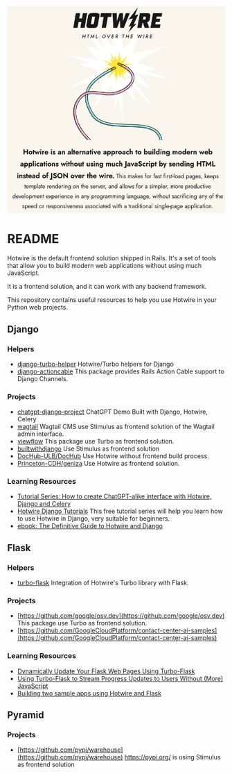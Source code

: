 ![](./misc/hotwire.png)

# README

Hotwire is the default frontend solution shipped in Rails. It's a set of tools that allow you to build modern web applications without using much JavaScript.

It is a frontend solution, and it can work with any backend framework.

This repository contains useful resources to help you use Hotwire in your Python web projects.

## Django

### Helpers

* [django-turbo-helper](https://github.com/rails-inspire-django/django-turbo-helper) Hotwire/Turbo helpers for Django
* [django-actioncable](https://github.com/rails-inspire-django/django-actioncable) This package provides Rails Action Cable support to Django Channels.

### Projects

* [chatgpt-django-project](https://github.com/rails-inspire-django/chatgpt-django-project) ChatGPT Demo Built with Django, Hotwire, Celery
* [wagtail](https://github.com/wagtail/wagtail) Wagtail CMS use Stimulus as frontend solution of the Wagtail admin interface.
* [viewflow](https://github.com/viewflow/viewflow) This package use Turbo as frontend solution.
* [builtwithdjango](https://github.com/builtwithdjango/builtwithdjango) Use Stimulus as frontend solution
* [DocHub-ULB/DocHub](https://github.com/DocHub-ULB/DocHub) Use Hotwire without frontend build process.
* [Princeton-CDH/geniza](https://github.com/Princeton-CDH/geniza) Use Hotwire as frontend solution.

### Learning Resources

* [Tutorial Series: How to create ChatGPT-alike interface with Hotwire, Django and Celery](https://saashammer.com/blog/creating-chatgpt-interface-with-hotwire-django-celery/)
* [Hotwire Django Tutorials](https://tutorial.saashammer.com/) This free tutorial series will help you learn how to use Hotwire in Django, very suitable for beginners.
* [ebook: The Definitive Guide to Hotwire and Django](https://leanpub.com/hotwire-django)

## Flask

### Helpers

* [turbo-flask](https://github.com/miguelgrinberg/turbo-flask) Integration of Hotwire's Turbo library with Flask.

### Projects

* [https://github.com/google/osv.dev](https://github.com/google/osv.dev) This package use Turbo as frontend solution.
* [https://github.com/GoogleCloudPlatform/contact-center-ai-samples](https://github.com/GoogleCloudPlatform/contact-center-ai-samples)

### Learning Resources

* [Dynamically Update Your Flask Web Pages Using Turbo-Flask](https://blog.miguelgrinberg.com/post/dynamically-update-your-flask-web-pages-using-turbo-flask)
* [Using Turbo-Flask to Stream Progress Updates to Users Without (More) JavaScript](https://world.hey.com/georgespencer/using-turbo-flask-to-stream-progress-updates-to-users-without-more-javascript-81479750)
* [Building two sample apps using Hotwire and Flask](https://eduardovra.github.io/building-two-sample-apps-using-hotwire-and-flask/)

## Pyramid

### Projects

* [https://github.com/pypi/warehouse](https://github.com/pypi/warehouse) https://pypi.org/ is using Stimulus as frontend solution

